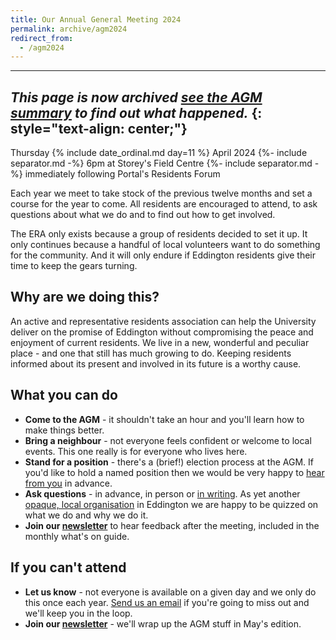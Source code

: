 ```yaml
---
title: Our Annual General Meeting 2024
permalink: archive/agm2024
redirect_from:
  - /agm2024
---
```


---

*This page is now archived
<a href="/archive/agm2024-summary" class="btn btn-primary btn-lg m-3">see the AGM summary</a>
to find out what happened.*
{: style="text-align: center;"}
---

Thursday {% include date_ordinal.md day=11 %} April 2024
{%- include separator.md -%}
6pm at Storey's Field Centre
{%- include separator.md -%}
immediately following Portal's Residents Forum

Each year we meet to take stock of the previous twelve months and set a course for the year to come. All residents are encouraged to attend, to ask questions about what we do and to find out how to get involved.

The ERA only exists because a group of residents decided to set it up. It only continues because a handful of local volunteers want to do something for the community. And it will only endure if Eddington residents give their time to keep the gears turning.

## Why are we doing this?

An active and representative residents association can help the University deliver on the promise of Eddington without compromising the peace and enjoyment of current residents. We live in a new, wonderful and peculiar place - and one that still has much growing to do. Keeping residents informed about its present and involved in its future is a worthy cause.

## What you can do

- **Come to the AGM** - it shouldn't take an hour and you'll learn how to make things better.
- **Bring a neighbour** - not everyone feels confident or welcome to local events. This one really is for everyone who lives here.
- **Stand for a position** - there's a (brief!) election process at the AGM. If you'd like to hold a named position then we would be very happy to [hear from you](/contact-us) in advance.
- **Ask questions** - in advance, in person or [in writing](/contact-us). As yet another [opaque, local organisation](/handbook#portal) in Eddington we are happy to be quizzed on what we do and why we do it.
- **Join our [newsletter](/newsletter)** to hear feedback after the meeting, included in the monthly what's on guide.

## If you can't attend

- **Let us know** - not everyone is available on a given day and we only do this once each year. [Send us an email](/contact-us) if you're going to miss out and we'll keep you in the loop.
- **Join our [newsletter](/newsletter)** - we'll wrap up the AGM stuff in May's edition.
